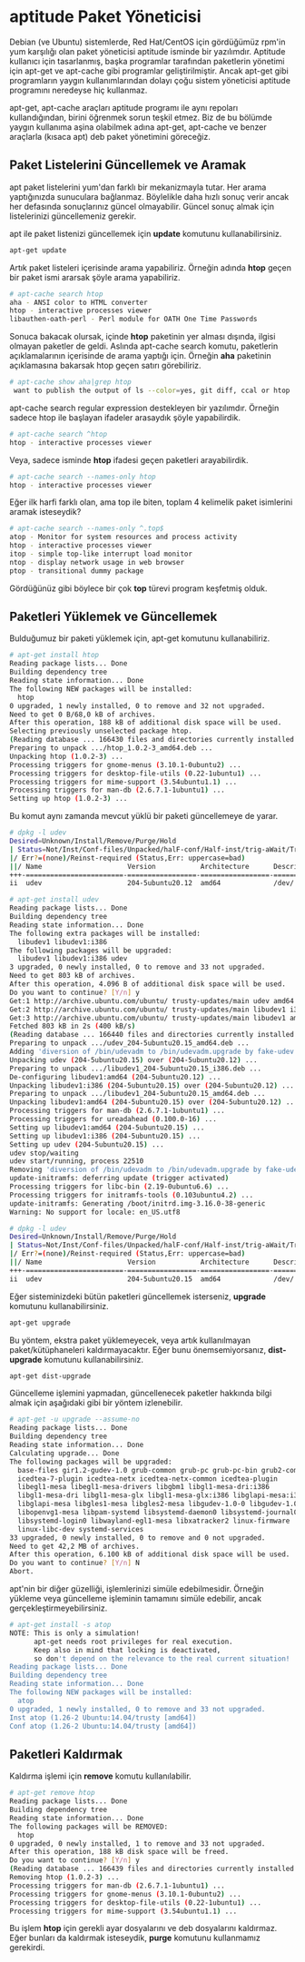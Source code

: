 # aptitude Paket Yöneticisi

Debian (ve Ubuntu) sistemlerde, Red Hat/CentOS için gördüğümüz rpm'in yum karşılığı olan paket yöneticisi aptitude isminde bir yazılımdır. Aptitude kullanıcı için tasarlanmış, başka programlar tarafından paketlerin yönetimi için apt-get ve apt-cache gibi programlar geliştirilmiştir. Ancak apt-get gibi programların yaygın kullanımlarından dolayı çoğu sistem yöneticisi aptitude programını neredeyse hiç kullanmaz.

apt-get, apt-cache araçları aptitude programı ile aynı repoları kullandığından, birini öğrenmek sorun teşkil etmez. Biz de bu bölümde yaygın kullanıma aşina olabilmek adına apt-get, apt-cache ve benzer araçlarla (kısaca apt) deb paket yönetimini göreceğiz.

## Paket Listelerini Güncellemek ve Aramak

apt paket listelerini yum'dan farklı bir mekanizmayla tutar. Her arama yaptığınızda sunuculara bağlanmaz. Böylelikle daha hızlı sonuç verir ancak her defasında sonuçlarınız güncel olmayabilir. Güncel sonuç almak için listelerinizi güncellemeniz gerekir.

apt ile paket listenizi güncellemek için **update** komutunu kullanabilirsiniz.

```bash
apt-get update
```

Artık paket listeleri içerisinde arama yapabiliriz. Örneğin adında **htop** geçen bir paket ismi ararsak şöyle arama yapabiliriz.

```bash
# apt-cache search htop
aha - ANSI color to HTML converter
htop - interactive processes viewer
libauthen-oath-perl - Perl module for OATH One Time Passwords
```

Sonuca bakacak olursak, içinde **htop** paketinin yer alması dışında, ilgisi olmayan paketler de geldi. Aslında apt-cache search komutu, paketlerin açıklamalarının içerisinde de arama yaptığı için. Örneğin **aha** paketinin açıklamasına bakarsak htop geçen satırı görebiliriz.

```bash
# apt-cache show aha|grep htop
 want to publish the output of ls --color=yes, git diff, ccal or htop
```

apt-cache search regular expression destekleyen bir yazılımdır. Örneğin sadece htop ile başlayan ifadeler arasaydık şöyle yapabilirdik.

```bash
# apt-cache search ^htop
htop - interactive processes viewer
```

Veya, sadece isminde **htop** ifadesi geçen paketleri arayabilirdik.

```bash
# apt-cache search --names-only htop
htop - interactive processes viewer
```

Eğer ilk harfi farklı olan, ama top ile biten, toplam 4 kelimelik paket isimlerini aramak isteseydik?

```bash
# apt-cache search --names-only ^.top$
atop - Monitor for system resources and process activity
htop - interactive processes viewer
itop - simple top-like interrupt load monitor
ntop - display network usage in web browser
ptop - transitional dummy package
```

Gördüğünüz gibi böylece bir çok **top** türevi program keşfetmiş olduk.

## Paketleri Yüklemek ve Güncellemek

Bulduğumuz bir paketi yüklemek için, apt-get komutunu kullanabiliriz.

```bash
# apt-get install htop
Reading package lists... Done
Building dependency tree       
Reading state information... Done
The following NEW packages will be installed:
  htop
0 upgraded, 1 newly installed, 0 to remove and 32 not upgraded.
Need to get 0 B/68,0 kB of archives.
After this operation, 188 kB of additional disk space will be used.
Selecting previously unselected package htop.
(Reading database ... 166430 files and directories currently installed.)
Preparing to unpack .../htop_1.0.2-3_amd64.deb ...
Unpacking htop (1.0.2-3) ...
Processing triggers for gnome-menus (3.10.1-0ubuntu2) ...
Processing triggers for desktop-file-utils (0.22-1ubuntu1) ...
Processing triggers for mime-support (3.54ubuntu1.1) ...
Processing triggers for man-db (2.6.7.1-1ubuntu1) ...
Setting up htop (1.0.2-3) ...
```

Bu komut aynı zamanda mevcut yüklü bir paketi güncellemeye de yarar.

```bash
# dpkg -l udev
Desired=Unknown/Install/Remove/Purge/Hold
| Status=Not/Inst/Conf-files/Unpacked/halF-conf/Half-inst/trig-aWait/Trig-pend
|/ Err?=(none)/Reinst-required (Status,Err: uppercase=bad)
||/ Name                     Version           Architecture      Description
+++-========================-=================-=================-=====================================================
ii  udev                     204-5ubuntu20.12  amd64             /dev/ and hotplug management daemon
```

```bash
# apt-get install udev
Reading package lists... Done
Building dependency tree       
Reading state information... Done
The following extra packages will be installed:
  libudev1 libudev1:i386
The following packages will be upgraded:
  libudev1 libudev1:i386 udev
3 upgraded, 0 newly installed, 0 to remove and 33 not upgraded.
Need to get 803 kB of archives.
After this operation, 4.096 B of additional disk space will be used.
Do you want to continue? [Y/n] y
Get:1 http://archive.ubuntu.com/ubuntu/ trusty-updates/main udev amd64 204-5ubuntu20.15 [735 kB]
Get:2 http://archive.ubuntu.com/ubuntu/ trusty-updates/main libudev1 i386 204-5ubuntu20.15 [34,3 kB]
Get:3 http://archive.ubuntu.com/ubuntu/ trusty-updates/main libudev1 amd64 204-5ubuntu20.15 [33,4 kB]
Fetched 803 kB in 2s (400 kB/s)    
(Reading database ... 166440 files and directories currently installed.)
Preparing to unpack .../udev_204-5ubuntu20.15_amd64.deb ...
Adding 'diversion of /bin/udevadm to /bin/udevadm.upgrade by fake-udev'
Unpacking udev (204-5ubuntu20.15) over (204-5ubuntu20.12) ...
Preparing to unpack .../libudev1_204-5ubuntu20.15_i386.deb ...
De-configuring libudev1:amd64 (204-5ubuntu20.12) ...
Unpacking libudev1:i386 (204-5ubuntu20.15) over (204-5ubuntu20.12) ...
Preparing to unpack .../libudev1_204-5ubuntu20.15_amd64.deb ...
Unpacking libudev1:amd64 (204-5ubuntu20.15) over (204-5ubuntu20.12) ...
Processing triggers for man-db (2.6.7.1-1ubuntu1) ...
Processing triggers for ureadahead (0.100.0-16) ...
Setting up libudev1:amd64 (204-5ubuntu20.15) ...
Setting up libudev1:i386 (204-5ubuntu20.15) ...
Setting up udev (204-5ubuntu20.15) ...
udev stop/waiting
udev start/running, process 22510
Removing 'diversion of /bin/udevadm to /bin/udevadm.upgrade by fake-udev'
update-initramfs: deferring update (trigger activated)
Processing triggers for libc-bin (2.19-0ubuntu6.6) ...
Processing triggers for initramfs-tools (0.103ubuntu4.2) ...
update-initramfs: Generating /boot/initrd.img-3.16.0-38-generic
Warning: No support for locale: en_US.utf8
```

```bash
# dpkg -l udev
Desired=Unknown/Install/Remove/Purge/Hold
| Status=Not/Inst/Conf-files/Unpacked/halF-conf/Half-inst/trig-aWait/Trig-pend
|/ Err?=(none)/Reinst-required (Status,Err: uppercase=bad)
||/ Name                     Version           Architecture      Description
+++-========================-=================-=================-=====================================================
ii  udev                     204-5ubuntu20.15  amd64             /dev/ and hotplug management daemon
```

Eğer sisteminizdeki bütün paketleri güncellemek isterseniz, **upgrade** komutunu kullanabilirsiniz.

```bash
apt-get upgrade
```

Bu yöntem, ekstra paket yüklemeyecek, veya artık kullanılmayan paket/kütüphaneleri kaldırmayacaktır. Eğer bunu önemsemiyorsanız, **dist-upgrade** komutunu kullanabilirsiniz.

```bash
apt-get dist-upgrade
```

Güncelleme işlemini yapmadan, güncellenecek paketler hakkında bilgi almak için aşağıdaki gibi bir yöntem izlenebilir.

```bash
# apt-get -u upgrade --assume-no
Reading package lists... Done
Building dependency tree       
Reading state information... Done
Calculating upgrade... Done
The following packages will be upgraded:
  base-files gir1.2-gudev-1.0 grub-common grub-pc grub-pc-bin grub2-common
  icedtea-7-plugin icedtea-netx icedtea-netx-common icedtea-plugin
  libegl1-mesa libegl1-mesa-drivers libgbm1 libgl1-mesa-dri:i386
  libgl1-mesa-dri libgl1-mesa-glx libgl1-mesa-glx:i386 libglapi-mesa:i386
  libglapi-mesa libgles1-mesa libgles2-mesa libgudev-1.0-0 libgudev-1.0-0:i386
  libopenvg1-mesa libpam-systemd libsystemd-daemon0 libsystemd-journal0
  libsystemd-login0 libwayland-egl1-mesa libxatracker2 linux-firmware
  linux-libc-dev systemd-services
33 upgraded, 0 newly installed, 0 to remove and 0 not upgraded.
Need to get 42,2 MB of archives.
After this operation, 6.100 kB of additional disk space will be used.
Do you want to continue? [Y/n] N
Abort.
```

apt'nin bir diğer güzelliği, işlemlerinizi simüle edebilmesidir. Örneğin yükleme veya güncelleme işleminin tamamını simüle edebilir, ancak gerçekleştirmeyebilirsiniz.

```bash
# apt-get install -s atop
NOTE: This is only a simulation!
      apt-get needs root privileges for real execution.
      Keep also in mind that locking is deactivated,
      so don't depend on the relevance to the real current situation!
Reading package lists... Done
Building dependency tree       
Reading state information... Done
The following NEW packages will be installed:
  atop
0 upgraded, 1 newly installed, 0 to remove and 33 not upgraded.
Inst atop (1.26-2 Ubuntu:14.04/trusty [amd64])
Conf atop (1.26-2 Ubuntu:14.04/trusty [amd64])
```

## Paketleri Kaldırmak

Kaldırma işlemi için **remove** komutu kullanılabilir.

```bash
# apt-get remove htop
Reading package lists... Done
Building dependency tree       
Reading state information... Done
The following packages will be REMOVED:
  htop
0 upgraded, 0 newly installed, 1 to remove and 33 not upgraded.
After this operation, 188 kB disk space will be freed.
Do you want to continue? [Y/n] y
(Reading database ... 166439 files and directories currently installed.)
Removing htop (1.0.2-3) ...
Processing triggers for man-db (2.6.7.1-1ubuntu1) ...
Processing triggers for gnome-menus (3.10.1-0ubuntu2) ...
Processing triggers for desktop-file-utils (0.22-1ubuntu1) ...
Processing triggers for mime-support (3.54ubuntu1.1) ...
```

Bu işlem **htop** için gerekli ayar dosyalarını ve deb dosyalarını kaldırmaz. Eğer bunları da kaldırmak isteseydik, **purge** komutunu kullanmamız gerekirdi.

